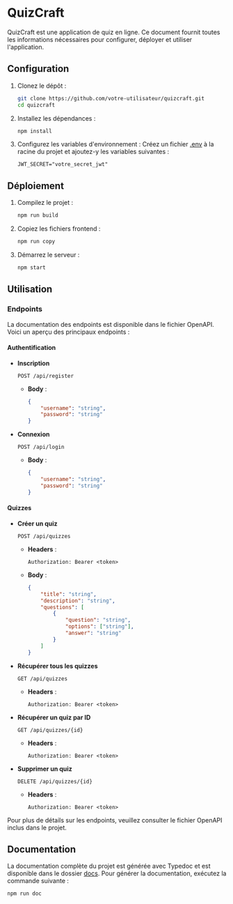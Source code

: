 # QuizCraft

QuizCraft est une application de quiz en ligne. Ce document fournit toutes les informations nécessaires pour configurer, déployer et utiliser l'application.

## Configuration

1. Clonez le dépôt :
    ```sh
    git clone https://github.com/votre-utilisateur/quizcraft.git
    cd quizcraft
    ```

2. Installez les dépendances :
    ```sh
    npm install
    ```

3. Configurez les variables d'environnement :
    Créez un fichier [.env](http://_vscodecontentref_/0) à la racine du projet et ajoutez-y les variables suivantes :
    ```env
    JWT_SECRET="votre_secret_jwt"
    ```

## Déploiement

1. Compilez le projet :
    ```sh
    npm run build
    ```

2. Copiez les fichiers frontend :
    ```sh
    npm run copy
    ```

3. Démarrez le serveur :
    ```sh
    npm start
    ```

## Utilisation

### Endpoints

La documentation des endpoints est disponible dans le fichier OpenAPI. Voici un aperçu des principaux endpoints :

#### Authentification

- **Inscription**
    ```http
    POST /api/register
    ```
    - **Body** :
        ```json
        {
            "username": "string",
            "password": "string"
        }
        ```

- **Connexion**
    ```http
    POST /api/login
    ```
    - **Body** :
        ```json
        {
            "username": "string",
            "password": "string"
        }
        ```

#### Quizzes

- **Créer un quiz**
    ```http
    POST /api/quizzes
    ```
    - **Headers** :
        ```http
        Authorization: Bearer <token>
        ```
    - **Body** :
        ```json
        {
            "title": "string",
            "description": "string",
            "questions": [
                {
                    "question": "string",
                    "options": ["string"],
                    "answer": "string"
                }
            ]
        }
        ```

- **Récupérer tous les quizzes**
    ```http
    GET /api/quizzes
    ```
    - **Headers** :
        ```http
        Authorization: Bearer <token>
        ```

- **Récupérer un quiz par ID**
    ```http
    GET /api/quizzes/{id}
    ```
    - **Headers** :
        ```http
        Authorization: Bearer <token>
        ```

- **Supprimer un quiz**
    ```http
    DELETE /api/quizzes/{id}
    ```
    - **Headers** :
        ```http
        Authorization: Bearer <token>
        ```

Pour plus de détails sur les endpoints, veuillez consulter le fichier OpenAPI inclus dans le projet.

## Documentation

La documentation complète du projet est générée avec Typedoc et est disponible dans le dossier [docs](http://_vscodecontentref_/1). Pour générer la documentation, exécutez la commande suivante :
```sh
npm run doc